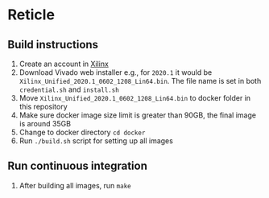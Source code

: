 # Reticle

## Build instructions

1. Create an account in [Xilinx](https://www.xilinx.com/registration/create-account.html)
2. Download Vivado web installer e.g., for `2020.1` it would be `Xilinx_Unified_2020.1_0602_1208_Lin64.bin`. The file name is set in both `credential.sh` and `install.sh`
3. Move `Xilinx_Unified_2020.1_0602_1208_Lin64.bin` to docker folder in this repository
4. Make sure docker image size limit is greater than 90GB, the final image is around 35GB
5. Change to docker directory `cd docker`
6. Run `./build.sh` script for setting up all images

## Run continuous integration

1. After building all images, run `make`
